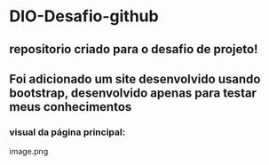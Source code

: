 # DIO-Desafio-github

## repositorio criado para o desafio de projeto!
## Foi adicionado um site desenvolvido usando bootstrap, desenvolvido apenas para testar meus conhecimentos

### visual da página principal:
image.png
